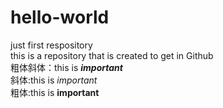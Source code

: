# hello-world
just first respository</br>
this is a repository that is created to get in Github\
粗体斜体：this is ***important***\
斜体:this is *important*\
粗体:this is **important**

